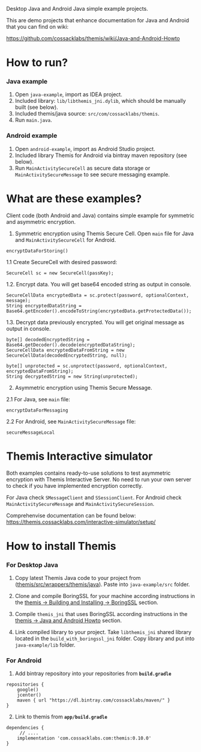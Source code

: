 Desktop Java and Android Java simple example projects.

This are demo projects that enhance documentation for Java and Android that you can find on wiki:

https://github.com/cossacklabs/themis/wiki/Java-and-Android-Howto


# How to run?

### Java example

1. Open `java-example`, import as IDEA project.
2. Included library: `lib/libthemis_jni.dylib`, which should be manually built (see below).
3. Included themis/java source: `src/com/cossacklabs/themis`.
4. Run `main.java`.

### Android example

1. Open `android-example`, import as Android Studio project.
2. Included library Themis for Android via bintray maven repository (see below).
3. Run `MainActivitySecureCell` as secure data storage or `MainActivitySecureMessage` to see secure messaging example.

# What are these examples?

Client code (both Android and Java) contains simple example for symmetric and asymmetric encryption.

1. Symmetric encryption using Themis Secure Cell. Open `main` file for Java and `MainActivitySecureCell` for Android.

```
encryptDataForStoring()
```

1.1 Create SecureCell with desired password:
 
```
SecureCell sc = new SecureCell(passKey);
```

1.2. Encrypt data. You will get base64 encoded string as output in console.

```
SecureCellData encryptedData = sc.protect(password, optionalContext, message);
String encryptedDataString = Base64.getEncoder().encodeToString(encryptedData.getProtectedData());
```

1.3. Decrypt data previously encrypted. You will get original message as output in console.

```
byte[] decodedEncryptedString = Base64.getDecoder().decode(encryptedDataString);
SecureCellData encryptedDataFromString = new SecureCellData(decodedEncryptedString, null);

byte[] unprotected = sc.unprotect(password, optionalContext, encryptedDataFromString);
String decryptedString = new String(unprotected);
```

2. Asymmetric encryption using Themis Secure Message.

2.1 For Java, see `main` file:

```
encryptDataForMessaging
```

2.2 For Android, see `MainActivitySecureMessage` file:

```
secureMessageLocal
```


# Themis Interactive simulator

Both examples contains ready-to-use solutions to test asymmetric encryption with Themis Interactive Server. No need to run your own server to check if you have implemented encryption correctly.

For Java check `SMessageClient` and `SSessionClient`. For Android check `MainActivitySecureMessage` and `MainActivitySecureSession`.

Comprehenvise documentation can be found below: https://themis.cossacklabs.com/interactive-simulator/setup/


# How to install Themis

### For Desktop Java

1. Copy latest Themis Java code to your project from ([themis/src/wrappers/themis/java](https://github.com/cossacklabs/themis/tree/master/src/wrappers/themis/java/com/cossacklabs/themis)). Paste into `java-example/src` folder.

2. Clone and compile BoringSSL for your machine according instructions in the [themis -> Building and Installing -> BoringSSL](https://github.com/cossacklabs/themis/wiki/Building-and-installing#boringssl) section. 

3. Compile `themis_jni` that uses BoringSSL according instructions in the [themis -> Java and Android Howto](https://github.com/cossacklabs/themis/wiki/Java-and-Android-Howto#building-themis-for-java) section.

4. Link compiled library to your project. Take `libthemis_jni` shared library located in the `build_with_boringssl_jni` folder. Copy library and put into `java-example/lib` folder.


### For Android

1. Add bintray repository into your repositories from **`build.gradle`**

```
repositories {
    google()
    jcenter()
    maven { url "https://dl.bintray.com/cossacklabs/maven/" }
}
```

2. Link to themis from **`app/build.gradle`**

```
dependencies {
     // ....
    implementation 'com.cossacklabs.com:themis:0.10.0'
}
```
